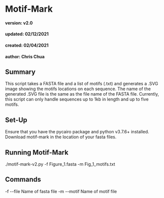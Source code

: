 # Motif-Mark
#### version: v2.0
#### updated: 02/12/2021
#### created: 02/04/2021
#### author: Chris Chua

## Summary

This script takes a FASTA file and a list of motifs (.txt) and generates a .SVG image showing the motifs locations on each sequence. 
The name of the generated .SVG file is the same as the file name of the FASTA file. 
Currently, this script can only handle sequences up to 1kb in length and up to five motifs. 

## Set-Up

Ensure that you have the pycairo package and python v3.7.6+ installed. 
Download motif-mark in the location of your fasta files.

## Running Motif-Mark

./motif-mark-v2.py -f Figure_1.fasta -m Fig_1_motifs.txt 

## Commands

-f	--file	Name of fasta file
-m	--motif	Name of motif file
